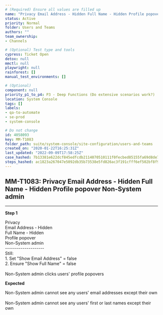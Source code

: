 ```yaml
---
# (Required) Ensure all values are filled up
name: "Privacy Email Address - Hidden Full Name - Hidden Profile popover Non-System admin"
status: Active
priority: Normal
folder: Users and Teams
authors: ""
team_ownership: 
- Channels

# (Optional) Test type and tools
cypress: Ticket Open
detox: null
mmctl: null
playwright: null
rainforest: []
manual_test_environments: []

# (Optional)
component: null
priority_p1_to_p4: P3 - Deep Functions (Do extensive scenarios work?)
location: System Console
tags: []
labels: 
- qa-to-automate
- se-prod
- system-console

# Do not change
id: 4058093
key: MM-T1083
folder_path: suite/system-console/site-configuration/users-and-teams
created_on: "2020-01-22T16:25:31Z"
last_updated: "2022-09-09T17:58:25Z"
case_hashed: 7b13381e622dcf845edfcdb2114070510111f0fecbed85155fa69d8de7b2ce558e91c71d764ce8245492e669576f50a7
steps_hashed: ac1823a267047e5092db35b73538e5fd826ac3f191cfff6ef502bf8f9d3111dd733e7be00e43f18156dbdca5089d7cc3
---
```


## MM-T1083: Privacy Email Address - Hidden Full Name - Hidden Profile popover Non-System admin

---

**Step 1**

Privacy\
Email Address - Hidden\
Full Name - Hidden\
Profile popover\
Non-System admin\
\--------------------\
Still:\
1\. Set "Show Email Address" = false\
2\. Ensure "Show Full Name" = false\
\
Non-System admin clicks users' profile popovers

**Expected**

Non-System admin cannot see any users' email addresses except their own\
\
Non-System admin cannot see any users' first or last names except their own
